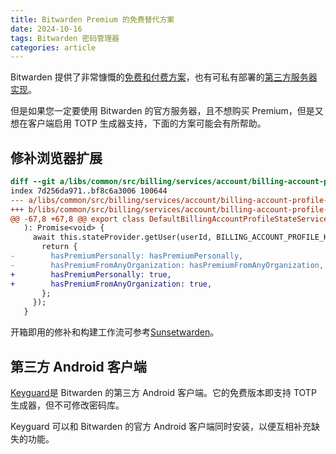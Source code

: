 ```yaml
---
title: Bitwarden Premium 的免费替代方案
date: 2024-10-16
tags: Bitwarden 密码管理器
categories: article
---
```


Bitwarden 提供了非常慷慨的[免费和付费方案](https://bitwarden.com/pricing/)，也有可私有部署的[第三方服务器实现](https://github.com/dani-garcia/vaultwarden)。

但是如果您一定要使用 Bitwarden 的官方服务器，且不想购买 Premium，但是又想在客户端启用 TOTP 生成器支持，下面的方案可能会有所帮助。

## 修补浏览器扩展

```patch
diff --git a/libs/common/src/billing/services/account/billing-account-profile-state.service.ts b/libs/common/src/billing/services/account/billing-account-profile-state.service.ts
index 7d256da971..bf8c6a3006 100644
--- a/libs/common/src/billing/services/account/billing-account-profile-state.service.ts
+++ b/libs/common/src/billing/services/account/billing-account-profile-state.service.ts
@@ -67,8 +67,8 @@ export class DefaultBillingAccountProfileStateService implements BillingAccountP
   ): Promise<void> {
     await this.stateProvider.getUser(userId, BILLING_ACCOUNT_PROFILE_KEY_DEFINITION).update((_) => {
       return {
-        hasPremiumPersonally: hasPremiumPersonally,
-        hasPremiumFromAnyOrganization: hasPremiumFromAnyOrganization,
+        hasPremiumPersonally: true,
+        hasPremiumFromAnyOrganization: true,
       };
     });
   }
```

开箱即用的修补和构建工作流可参考[Sunsetwarden](https://github.com/SunsetMkt/Sunsetwarden)。

## 第三方 Android 客户端

[Keyguard](https://github.com/AChep/keyguard-app)是 Bitwarden 的第三方 Android 客户端。它的免费版本即支持 TOTP 生成器，但不可修改密码库。

Keyguard 可以和 Bitwarden 的官方 Android 客户端同时安装，以便互相补充缺失的功能。
